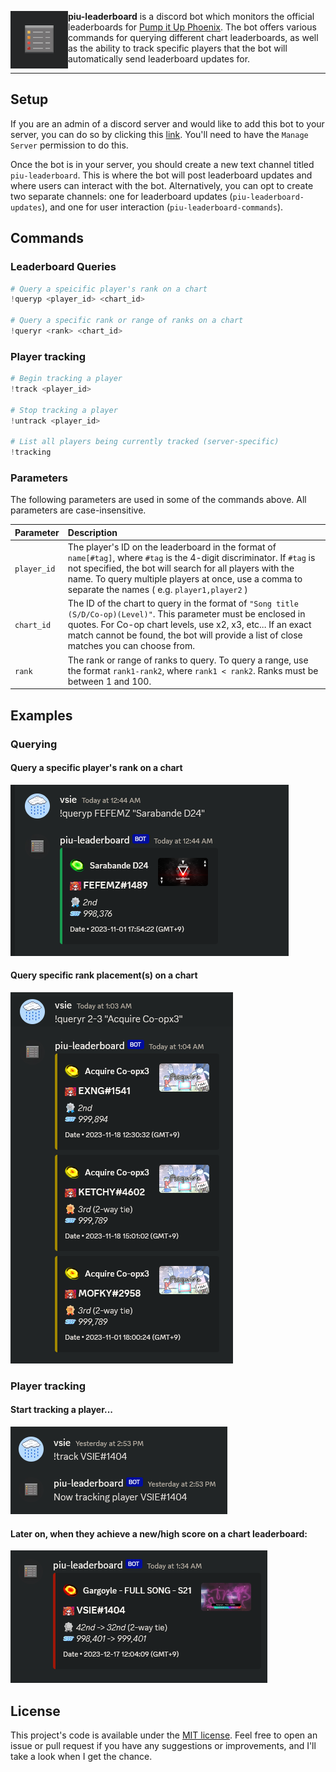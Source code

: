 <p>
<img align="left" style="width:92px" src="assets/logo.png" width="92px">

**piu-leaderboard** is a discord bot which monitors the official leaderboards for [Pump it Up Phoenix](https://phoenix.piugame.com/leaderboard/over_ranking.php). The bot offers various commands for querying different chart leaderboards, as well as the ability to track specific players that the bot will automatically send leaderboard updates for.

</p>

---

## Setup

If you are an admin of a discord server and would like to add this bot to your server, you can do so by clicking this [link](https://discord.com/api/oauth2/authorize?client_id=1190188505947701248&permissions=265216&scope=bot). You'll need to have the `Manage Server` permission to do this.

Once the bot is in your server, you should create a new text channel titled `piu-leaderboard`. This is where the bot will post leaderboard updates and where users can interact with the bot. Alternatively, you can opt to create two separate channels: one for leaderboard updates (`piu-leaderboard-updates`), and one for user interaction (`piu-leaderboard-commands`).

## Commands

### Leaderboard Queries
```python
# Query a speicific player's rank on a chart
!queryp <player_id> <chart_id>

# Query a specific rank or range of ranks on a chart
!queryr <rank> <chart_id>
```

### Player tracking
```python
# Begin tracking a player
!track <player_id>

# Stop tracking a player
!untrack <player_id>

# List all players being currently tracked (server-specific)
!tracking
```

### Parameters

The following parameters are used in some of the commands above. All parameters are case-insensitive.

| Parameter | Description |
| --- | :--- |
| `player_id` | The player's ID on the leaderboard in the format of `name[#tag]`, where `#tag` is the 4-digit discriminator. If `#tag` is not specified, the bot will search for all players with the name. To query multiple players at once, use a comma to separate the names ( e.g. `player1,player2` ) |
| `chart_id` | The ID of the chart to query in the format of `"Song title (S/D/Co-op)(Level)"`. This parameter must be enclosed in quotes. For Co-op chart levels, use x2, x3, etc... If an exact match cannot be found, the bot will provide a list of close matches you can choose from. |
| `rank` | The rank or range of ranks to query. To query a range, use the format `rank1-rank2`, where `rank1 < rank2`. Ranks must be between 1 and 100.  |

## Examples

### Querying

#### Query a specific player's rank on a chart

![example1](assets/ex_queryp.png) 

#### Query specific rank placement(s) on a chart

![example2](assets/ex_queryr.png)

### Player tracking

#### Start tracking a player...

![example3a](assets/ex_tracking.png)

#### Later on, when they achieve a new/high score on a chart leaderboard:

![example3b](assets/ex_track.png)

## License

This project's code is available under the [MIT license](LICENSE). Feel free to open an issue or pull request if you have any suggestions or improvements, and I'll take a look when I get the chance.
